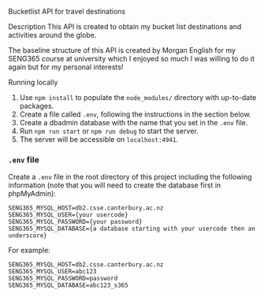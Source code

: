 Bucketlist API for travel destinations

Description
This API is created to obtain my bucket list destinations and activities around the globe. 

The baseline structure of this API is created by Morgan English for my SENG365 course at university
which I enjoyed so much I was willing to do it again but for my personal interests!

Running locally
1. Use `npm install` to populate the `node_modules/` directory with up-to-date packages.
2. Create a file called `.env`, following the instructions in the section below.
3. Create a dbadmin database with the name that you set in the `.env` file.
2. Run `npm run start` or `npm run debug` to start the server.
3. The server will be accessible on `localhost:4941`.

### `.env` file

Create a `.env` file in the root directory of this project including the following information (note that you will need
to create the database first in phpMyAdmin):

```
SENG365_MYSQL_HOST=db2.csse.canterbury.ac.nz
SENG365_MYSQL_USER={your usercode}
SENG365_MYSQL_PASSWORD={your password}
SENG365_MYSQL_DATABASE={a database starting with your usercode then an underscore}
```

For example:

```
SENG365_MYSQL_HOST=db2.csse.canterbury.ac.nz
SENG365_MYSQL_USER=abc123
SENG365_MYSQL_PASSWORD=password
SENG365_MYSQL_DATABASE=abc123_s365
```
 
 
